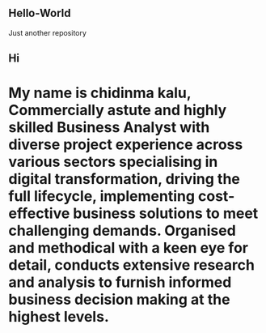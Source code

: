 ## Hello-World
Just another repository

## Hi

# My name is chidinma kalu,  Commercially astute and highly skilled Business Analyst with diverse project experience across various sectors specialising in digital transformation, driving the full lifecycle, implementing cost-effective business solutions to meet challenging demands. Organised and methodical with a keen eye for detail, conducts extensive research and analysis to furnish informed business decision making at the highest levels.
